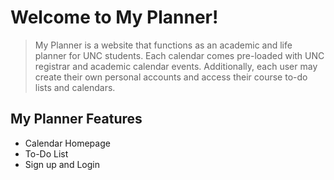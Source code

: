 # Welcome to My Planner!

> My Planner is a website that functions as an academic and life planner for UNC students. Each calendar comes pre-loaded with UNC registrar and academic calendar events. Additionally, each user may create their own personal accounts and access their course to-do lists and calendars.

## My Planner Features
- Calendar Homepage
- To-Do List
- Sign up and Login 
